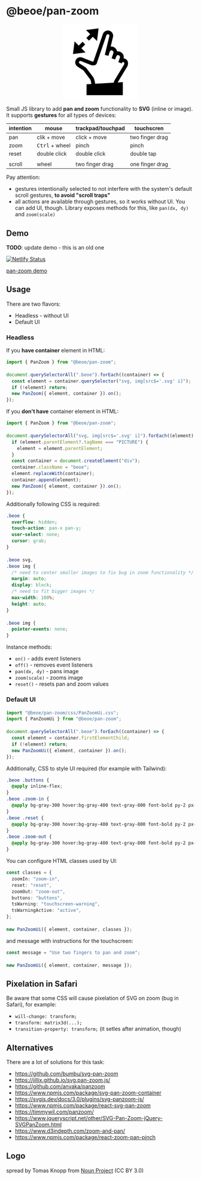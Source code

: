 # @beoe/pan-zoom

<p align="center">
  <picture>
    <source media="(prefers-color-scheme: dark)" srcset="logo/logo-dark.svg">
    <img alt="" src="logo/logo.svg" width="200" height="200">
  </picture>
</p>

Small JS library to add **pan and zoom** functionality to **SVG** (inline or image). It supports **gestures** for all types of devices:

| intention | mouse                   | trackpad/touchpad | touchscren      |
| --------- | ----------------------- | ----------------- | --------------- |
| pan       | clik + move             | click + move      | two finger drag |
| zoom      | <kbd>Ctrl</kbd> + wheel | pinch             | pinch           |
| reset     | double click            | double click      | double tap      |
|           |                         |                   |                 |
| scroll    | wheel                   | two finger drag   | one finger drag |

Pay attention:

- gestures intentionally selected to not interfere with the system's default scroll gestures, **to avoid "scroll traps"**
- all actions are available through gestures, so it works without UI. You can add UI, though. Library exposes methods for this, like `pan(dx, dy)` and `zoom(scale)`

## Demo

**TODO**: update demo - this is an old one

[![Netlify Status](https://api.netlify.com/api/v1/badges/4bdb3997-ed5f-4506-bb77-95595d2e6562/deploy-status)](https://app.netlify.com/sites/svg-pan-zoom/deploys)

[pan-zoom demo](https://svg-pan-zoom.stereobooster.com/)

## Usage

There are two flavors:

- Headless - without UI
- Default UI

### Headless

If you **have container** element in HTML:

```ts
import { PanZoom } from "@beoe/pan-zoom";

document.querySelectorAll(".beoe").forEach((container) => {
  const element = container.querySelector("svg, img[src$='.svg' i]");
  if (!element) return;
  new PanZoom({ element, container }).on();
});
```

If you **don't have** container element in HTML:

```ts
import { PanZoom } from "@beoe/pan-zoom";

document.querySelectorAll("svg, img[src$='.svg' i]").forEach((element) => {
  if (element.parentElement?.tagName === "PICTURE") {
    element = element.parentElement;
  }
  const container = document.createElement("div");
  container.className = "beoe";
  element.replaceWith(container);
  container.append(element);
  new PanZoom({ element, container }).on();
});
```

Additionally following CSS is required:

```css
.beoe {
  overflow: hidden;
  touch-action: pan-x pan-y;
  user-select: none;
  cursor: grab;
}

.beoe svg,
.beoe img {
  /* need to center smaller images to fix bug in zoom functionality */
  margin: auto;
  display: block;
  /* need to fit bigger images */
  max-width: 100%;
  height: auto;
}

.beoe img {
  pointer-events: none;
}
```

Instance methods:

- `on()` - adds event listeners
- `off()` - removes event listeners
- `pan(dx, dy)` - pans image
- `zoom(scale)` - zooms image
- `reset()` - resets pan and zoom values

### Default UI

```ts
import "@beoe/pan-zoom/css/PanZoomUi.css";
import { PanZoomUi } from "@beoe/pan-zoom";

document.querySelectorAll(".beoe").forEach((container) => {
  const element = container.firstElementChild;
  if (!element) return;
  new PanZoomUi({ element, container }).on();
});
```

Additionally, CSS to style UI required (for example with Tailwind):

```css
.beoe .buttons {
  @apply inline-flex;
}
.beoe .zoom-in {
  @apply bg-gray-300 hover:bg-gray-400 text-gray-800 font-bold py-2 px-4 rounded-l;
}
.beoe .reset {
  @apply bg-gray-300 hover:bg-gray-400 text-gray-800 font-bold py-2 px-4;
}
.beoe .zoom-out {
  @apply bg-gray-300 hover:bg-gray-400 text-gray-800 font-bold py-2 px-4 rounded-r;
}
```

You can configure HTML classes used by UI:

```ts
const classes = {
  zoomIn: "zoom-in",
  reset: "reset",
  zoomOut: "zoom-out",
  buttons: "buttons",
  tsWarning: "touchscreen-warning",
  tsWarningActive: "active",
};

new PanZoomUi({ element, container, classes });
```

and message with instructions for the touchscreen:

```ts
const message = "Use two fingers to pan and zoom";

new PanZoomUi({ element, container, message });
```

## Pixelation in Safari

Be aware that some CSS will cause pixelation of SVG on zoom (bug in Safari), for example:

- `will-change: transform;`
- `transform: matrix3d(...);`
- `transition-property: transform;` (it setles after animation, though)

## Alternatives

There are a lot of solutions for this task:

- https://github.com/bumbu/svg-pan-zoom
- https://jillix.github.io/svg.pan-zoom.js/
- https://github.com/anvaka/panzoom
- https://www.npmjs.com/package/svg-pan-zoom-container
- https://svgjs.dev/docs/3.0/plugins/svg-panzoom-js/
- https://www.npmjs.com/package/react-svg-pan-zoom
- https://timmywil.com/panzoom/
- https://www.jqueryscript.net/other/SVG-Pan-Zoom-jQuery-SVGPanZoom.html
- https://www.d3indepth.com/zoom-and-pan/
- https://www.npmjs.com/package/react-zoom-pan-pinch

## Logo

spread by Tomas Knopp from <a href="https://thenounproject.com/browse/icons/term/spread/" target="_blank" title="spread Icons">Noun Project</a> (CC BY 3.0)
